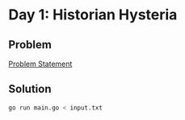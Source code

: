 # Day 1: Historian Hysteria

## Problem

[Problem Statement](./problem.txt)

## Solution

```bash
go run main.go < input.txt
```
